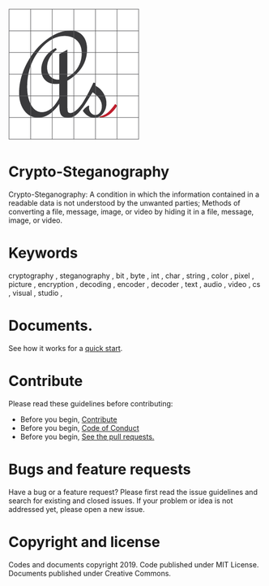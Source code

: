 # ![Logo](docs/media/favicon.png)

# Crypto-Steganography

Crypto-Steganography: A condition in which the information contained in a readable data is not understood by the unwanted parties; Methods of converting a file, message, image, or video by hiding it in a file, message, image, or video.

# Keywords
cryptography , steganography , bit , byte , int , char , string , color , pixel , picture , encryption , decoding , encoder , decoder , text , audio , video , cs , visual , studio , 

# Documents.

See how it works for a [quick start](docs/how-do-i-start.md).

# Contribute

Please read these guidelines before contributing:

- Before you begin, [Contribute](CONTRIBUTING.md)
- Before you begin, [Code of Conduct](CODE_OF_CONDUCT.md)
- Before you begin, [See the pull requests.](../../pulls)

# Bugs and feature requests

Have a bug or a feature request? Please first read the issue guidelines and search for existing and closed issues. If your problem or idea is not addressed yet, please open a new issue.

# Copyright and license

Codes and documents copyright 2019. Code published under MIT License. Documents published under Creative Commons.
